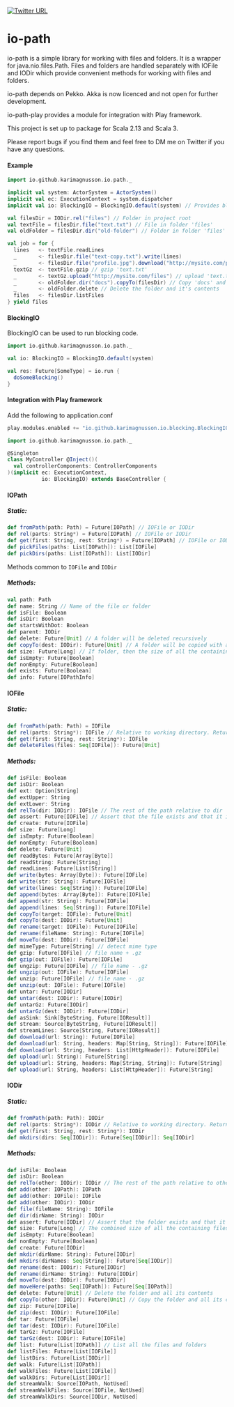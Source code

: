[![Twitter URL](https://img.shields.io/twitter/url/https/twitter.com/bukotsunikki.svg?style=social&label=Follow%20%40kuzminki_lib)](https://twitter.com/kuzminki_lib)

# io-path

io-path is a simple library for working with files and folders. It is a wrapper for java.nio.files.Path. Files and folders are handled separately with IOFile and IODir which provide convenient methods for working with files and folders.

io-path depends on Pekko. Akka is now licenced and not open for further development.

io-path-play provides a module for integration with Play framework.

This project is set up to package for Scala 2.13 and Scala 3.

Please report bugs if you find them and feel free to DM me on Twitter if you have any questions.

#### Example
```scala
import io.github.karimagnusson.io.path._

implicit val system: ActorSystem = ActorSystem()
implicit val ec: ExecutionContext = system.dispatcher
implicit val io: BlockingIO = BlockingIO.default(system) // Provides blocking context

val filesDir = IODir.rel("files") // Folder in project root
val textFile = filesDir.file("text.txt") // File in folder 'files'
val oldFolder = filesDir.dir("old-folder") // Folder in folder 'files'

val job = for {
  lines   <- textFile.readLines
  _       <- filesDir.file("text-copy.txt").write(lines)
  _       <- filesDir.file("profile.jpg").download("http://mysite.com/profile.jpg")
  textGz  <- textFile.gzip // gzip 'text.txt'
  _       <- textGz.upload("http://mysite.com/files") // upload 'text.txt.gz'
  _       <- oldFolder.dir("docs").copyTo(filesDir) // Copy 'docs' and it's contents to 'files'
  _       <- oldFolder.delete // Delete the folder and it's contents
  files   <- filesDir.listFiles
} yield files
```

#### BlockingIO
  
BlockingIO can be used to run blocking code.
```scala
import io.github.karimagnusson.io.path._

val io: BlockingIO = BlockingIO.default(system)

val res: Future[SomeType] = io.run {
  doSomeBlocking()
}
```

#### Integration with Play framework
  
Add the following to application.conf
```sbt
play.modules.enabled += "io.github.karimagnusson.io.blocking.BlockingIOModule"
```

```scala
import io.github.karimagnusson.io.path._

@Singleton
class MyController @Inject()(
  val controllerComponents: ControllerComponents
)(implicit ec: ExecutionContext,
           io: BlockingIO) extends BaseController {
```

#### IOPath

##### Static:
```scala
def fromPath(path: Path) = Future[IOPath] // IOFile or IODir
def rel(parts: String*) = Future[IOPath] // IOFile or IODir
def get(first: String, rest: String*) = Future[IOPath] // IOFile or IODir
def pickFiles(paths: List[IOPath]): List[IOFile]
def pickDirs(paths: List[IOPath]): List[IODir]
```

Methods common to `IOFile` and `IODir`
##### Methods:
```scala
val path: Path
def name: String // Name of the file or folder
def isFile: Boolean
def isDir: Boolean
def startsWithDot: Boolean
def parent: IODir
def delete: Future[Unit] // A folder will be deleted recursively
def copyTo(dest: IODir): Future[Unit] // A folder will be copied with all its contents
def size: Future[Long] // If folder, then the size of all the containing files and folders
def isEmpty: Future[Boolean]
def nonEmpty: Future[Boolean]
def exists: Future[Boolean]
def info: Future[IOPathInfo]
``` 

#### IOFile

##### Static:
```scala
def fromPath(path: Path) = IOFile
def rel(parts: String*): IOFile // Relative to working directory. Returns full path. 
def get(first: String, rest: String*): IOFile 
def deleteFiles(files: Seq[IOFile]): Future[Unit]
```

##### Methods:
```scala
def isFile: Boolean
def isDir: Boolean
def ext: Option[String]
def extUpper: String
def extLower: String
def relTo(dir: IODir): IOFile // The rest of the path relative to dir
def assert: Future[IOFile] // Assert that the file exists and that it is a file
def create: Future[IOFile]
def size: Future[Long]
def isEmpty: Future[Boolean]
def nonEmpty: Future[Boolean]
def delete: Future[Unit]
def readBytes: Future[Array[Byte]]
def readString: Future[String]
def readLines: Future[List[String]]
def write(bytes: Array[Byte]): Future[IOFile]
def write(str: String): Future[IOFile]
def write(lines: Seq[String]): Future[IOFile]
def append(bytes: Array[Byte]): Future[IOFile]
def append(str: String): Future[IOFile]
def append(lines: Seq[String]): Future[IOFile]
def copyTo(target: IOFile): Future[Unit]
def copyTo(dest: IODir): Future[Unit]
def rename(target: IOFile): Future[IOFile]
def rename(fileName: String): Future[IOFile]
def moveTo(dest: IODir): Future[IOFile]
def mimeType: Future[String] // detect mime type
def gzip: Future[IOFile] // file name + .gz
def gzip(out: IOFile): Future[IOFile]
def ungzip: Future[IOFile] // file name - .gz
def ungzip(out: IOFile): Future[IOFile]
def unzip: Future[IOFile] // file name - .gz
def unzip(out: IOFile): Future[IOFile]
def untar: Future[IODir]
def untar(dest: IODir): Future[IODir]
def untarGz: Future[IODir]
def untarGz(dest: IODir): Future[IODir]
def asSink: Sink[ByteString, Future[IOResult]]
def stream: Source[ByteString, Future[IOResult]]
def streamLines: Source[String, Future[IOResult]]
def download(url: String): Future[IOFile]
def download(url: String, headers: Map[String, String]): Future[IOFile]
def download(url: String, headers: List[HttpHeader]): Future[IOFile]
def upload(url: String): Future[String]
def upload(url: String, headers: Map[String, String]): Future[String]
def upload(url: String, headers: List[HttpHeader]): Future[String]
```

#### IODir

##### Static:
```scala
def fromPath(path: Path): IODir
def rel(parts: String*): IODir // Relative to working directory. Returns full path.
def get(first: String, rest: String*): IODir
def mkdirs(dirs: Seq[IODir]): Future[Seq[IODir]]: Seq[IODir]
```

##### Methods:
```scala
def isFile: Boolean
def isDir: Boolean
def relTo(other: IODir): IODir // The rest of the path relative to other
def add(other: IOPath): IOPath
def add(other: IOFile): IOFile
def add(other: IODir): IODir
def file(fileName: String): IOFile
def dir(dirName: String): IODir
def assert: Future[IODir] // Assert that the folder exists and that it is a folder
def size: Future[Long] // The combined size of all the containing files and folders
def isEmpty: Future[Boolean]
def nonEmpty: Future[Boolean]
def create: Future[IODir]
def mkdir(dirName: String): Future[IODir]
def mkdirs(dirNames: Seq[String]): Future[Seq[IODir]]
def rename(dest: IODir): Future[IODir]
def rename(dirName: String): Future[IODir]
def moveTo(dest: IODir): Future[IODir]
def moveHere(paths: Seq[IOPath]): Future[Seq[IOPath]]
def delete: Future[Unit] // Delete the folder and all its contents
def copyTo(other: IODir): Future[Unit] // Copy the folder and all its contents
def zip: Future[IOFile]
def zip(dest: IODir): Future[IOFile]
def tar: Future[IOFile]
def tar(dest: IODir): Future[IOFile]
def tarGz: Future[IOFile]
def tarGz(dest: IODir): Future[IOFile]
def list: Future[List[IOPath]] // List all the files and folders
def listFiles: Future[List[IOFile]]
def listDirs: Future[List[IODir]]
def walk: Future[List[IOPath]]
def walkFiles: Future[List[IOFile]]
def walkDirs: Future[List[IODir]]
def streamWalk: Source[IOPath, NotUsed]
def streamWalkFiles: Source[IOFile, NotUsed]
def streamWalkDirs: Source[IODir, NotUsed]
```

